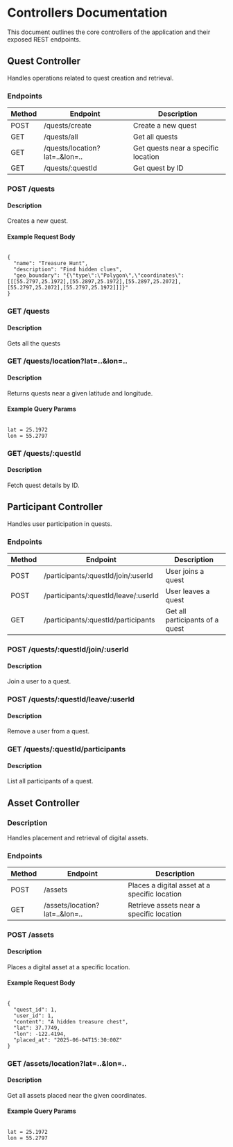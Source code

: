 # Controllers Documentation

This document outlines the core controllers of the application and their exposed REST endpoints.

## Quest Controller

Handles operations related to quest creation and retrieval.

### Endpoints

| Method | Endpoint                       | Description                         |
| ------ | ------------------------------ | ----------------------------------- |
| POST   | /quests/create                 | Create a new quest                  |
| GET    | /quests/all                    | Get all quests                      |
| GET    | /quests/location?lat=..&lon=.. | Get quests near a specific location |
| GET    | /quests/:questId               | Get quest by ID                     |

### POST /quests

#### Description

Creates a new quest.

#### Example Request Body

```

{
  "name": "Treasure Hunt",
  "description": "Find hidden clues",
  "geo_boundary": "{\"type\":\"Polygon\",\"coordinates\":[[[55.2797,25.1972],[55.2897,25.1972],[55.2897,25.2072],[55.2797,25.2072],[55.2797,25.1972]]]}"
}

```

### GET /quests

#### Description

Gets all the quests

### GET /quests/location?lat=..&lon=..

#### Description

Returns quests near a given latitude and longitude.

#### Example Query Params

```

lat = 25.1972
lon = 55.2797

```

### GET /quests/:questId

#### Description

Fetch quest details by ID.

## Participant Controller

Handles user participation in quests.

### Endpoints

| Method | Endpoint                             | Description                     |
| ------ | ------------------------------------ | ------------------------------- |
| POST   | /participants/:questId/join/:userId  | User joins a quest              |
| POST   | /participants/:questId/leave/:userId | User leaves a quest             |
| GET    | /participants/:questId/participants  | Get all participants of a quest |

### POST /quests/:questId/join/:userId

#### Description

Join a user to a quest.

### POST /quests/:questId/leave/:userId

#### Description

Remove a user from a quest.

### GET /quests/:questId/participants

#### Description

List all participants of a quest.

## Asset Controller

### Description

Handles placement and retrieval of digital assets.

### Endpoints

| Method | Endpoint                       | Description                                   |
| ------ | ------------------------------ | --------------------------------------------- |
| POST   | /assets                        | Places a digital asset at a specific location |
| GET    | /assets/location?lat=..&lon=.. | Retrieve assets near a specific location      |

### POST /assets

#### Description

Places a digital asset at a specific location.

#### Example Request Body

```

{
  "quest_id": 1,
  "user_id": 1,
  "content": "A hidden treasure chest",
  "lat": 37.7749,
  "lon": -122.4194,
  "placed_at": "2025-06-04T15:30:00Z"
}

```

### GET /assets/location?lat=..&lon=..

#### Description

Get all assets placed near the given coordinates.

#### Example Query Params

```

lat = 25.1972
lon = 55.2797

```
